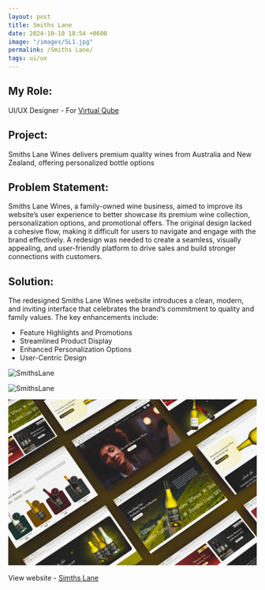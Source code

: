 ```yaml
---
layout: post
title: Smiths Lane
date: 2024-10-10 18:54 +0600
image: "/images/SL1.jpg"
permalink: /Smiths Lane/
tags: ui/ux
---
```


## My Role:

UI/UX Designer - For [Virtual Qube](https://www.vqubetech.com/)

## Project:

Smiths Lane Wines delivers premium quality wines from Australia and New Zealand, offering personalized bottle options

## Problem Statement:

Smiths Lane Wines, a family-owned wine business, aimed to improve its website’s user experience to better showcase its premium wine collection, personalization options, and promotional offers. The original design lacked a cohesive flow, making it difficult for users to navigate and engage with the brand effectively. A redesign was needed to create a seamless, visually appealing, and user-friendly platform to drive sales and build stronger connections with customers.

## Solution:

The redesigned Smiths Lane Wines website introduces a clean, modern, and inviting interface that celebrates the brand’s commitment to quality and family values. The key enhancements include:
- Feature Highlights and Promotions
- Streamlined Product Display
- Enhanced Personalization Options
- User-Centric Design

![SmithsLane](../images/TabSL.png)

![SmithsLane](../images/smiths.png)

![SmithsLane](../images/SL2.jpg)

View website - [Simths Lane](https://smithslanewines.com.au/)